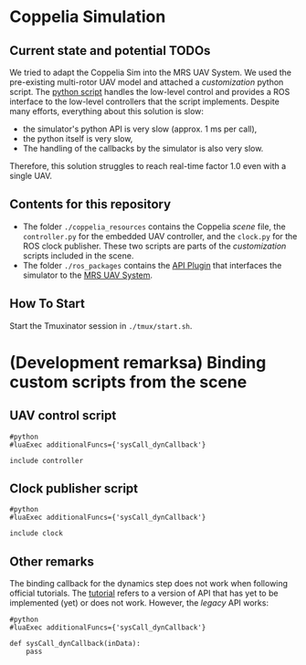 # Coppelia Simulation

## Current state and potential TODOs

We tried to adapt the Coppelia Sim into the MRS UAV System.
We used the pre-existing multi-rotor UAV model and attached a _customization_ python script.
The [python script](./coppelia_resources/controller.py) handles the low-level control and provides a ROS interface to the low-level controllers that the script implements.
Despite many efforts, everything about this solution is slow:

- the simulator's python API is very slow (approx. 1 ms per call),
- the python itself is very slow,
- The handling of the callbacks by the simulator is also very slow.

Therefore, this solution struggles to reach real-time factor 1.0 even with a single UAV.

## Contents for this repository

- The folder `./coppelia_resources` contains the Coppelia _scene_ file, the `controller.py` for the embedded UAV controller, and the `clock.py` for the ROS clock publisher. These two scripts are parts of the _customization_ scripts included in the scene.
- The folder `./ros_packages` contains the [API Plugin](https://github.com/ctu-mrs/mrs_uav_hw_api) that interfaces the simulator to the [MRS UAV System](https://github.com/ctu-mrs/mrs_uav_system).

## How To Start

Start the Tmuxinator session in `./tmux/start.sh`.

# (Development remarksa) Binding custom scripts from the scene

## UAV control script

```
#python
#luaExec additionalFuncs={'sysCall_dynCallback'}

include controller
```

## Clock publisher script

```
#python
#luaExec additionalFuncs={'sysCall_dynCallback'}

include clock
```

## Other remarks

The binding callback for the dynamics step does not work when following official tutorials.
The [tutorial](https://www.coppeliarobotics.com/helpFiles/en/dynCallbackFunctions.htm) refers to a version of API that has yet to be implemented (yet) or does not work.
However, the _legacy_ API works:

```
#python
#luaExec additionalFuncs={'sysCall_dynCallback'}

def sysCall_dynCallback(inData):
    pass
```
